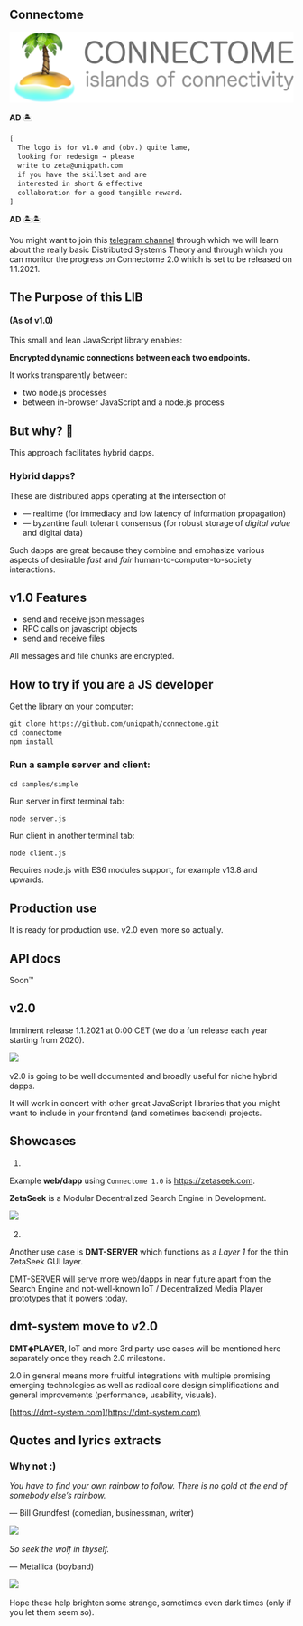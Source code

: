 ## Connectome

<img src="media/connectome_banner.png?v=1">

**AD** 🏝️
```
[
  The logo is for v1.0 and (obv.) quite lame,
  looking for redesign → please
  write to zeta@uniqpath.com
  if you have the skillset and are
  interested in short & effective
  collaboration for a good tangible reward.
]
```

**AD** 🏝️🏝️

You might want to join this [telegram channel](https://t.me/joinchat/D_snZRsPkt8ttomJrINmqA) through which we will learn about the really basic Distributed Systems Theory and through which you can monitor the progress on Connectome 2.0 which is set to be released on 1.1.2021.

## The Purpose of this LIB

#### (As of v1.0)

This small and lean JavaScript library enables:

**Encrypted dynamic connections between each two endpoints.**

It works transparently between:

- two node.js processes
- between in-browser JavaScript and a node.js process

## But why? 🤷

This approach facilitates hybrid dapps.

### Hybrid dapps?

These are distributed apps operating at the intersection of

- — realtime (for immediacy and low latency of information propagation)
- — byzantine fault tolerant consensus (for robust storage of <i>digital value</i> and digital data)

Such dapps are great because they combine and emphasize various aspects of desirable <i>fast</i> and <i>fair</i> human-to-computer-to-society interactions.

## v1.0 Features

- send and receive json messages
- RPC calls on javascript objects
- send and receive files

All messages and file chunks are encrypted.

## How to try if you are a JS developer

Get the library on your computer:
```
git clone https://github.com/uniqpath/connectome.git
cd connectome
npm install
```

### Run a sample server and client:

```
cd samples/simple
```

Run server in first terminal tab:
```
node server.js
```

Run client in another terminal tab:
```
node client.js
```

Requires node.js with ES6 modules support, for example v13.8 and upwards.

## Production use

It is ready for production use. v2.0 even more so actually.

## API docs

Soon™

## v2.0

Imminent release 1.1.2021 at 0:00 CET (we do a fun release each year starting from 2020).

<img src="https://github.com/uniqpath/info/blob/master/assets/img/fireworks.jpg?raw=true">

v2.0 is going to be well documented and broadly useful for niche hybrid dapps.

It will work in concert with other great JavaScript libraries that you might want to include in your frontend (and sometimes backend) projects.

## Showcases

1)

Example **web/dapp** using `Connectome 1.0` is https://zetaseek.com.

**ZetaSeek** is a Modular Decentralized Search Engine in Development.

<img src="https://github.com/uniqpath/info/blob/master/assets/img/zeta_banner.png?raw=true">

2)

Another use case is **DMT-SERVER** which functions as a *Layer 1* for the thin ZetaSeek GUI layer.

DMT-SERVER will serve more web/dapps in near future apart from the Search Engine and not-well-known IoT / Decentralized Media Player prototypes that it powers today.

## dmt-system move to v2.0

<b>DMT◈PLAYER</b>, IoT and more 3rd party use cases will be mentioned here separately once they reach 2.0 milestone.

2.0 in general means more fruitful integrations with multiple promising emerging technologies as well as radical core design simplifications and general improvements (performance, usability, visuals).

[https://dmt-system.com](https://dmt-system.com)

## Quotes and lyrics extracts

### Why not :)

<i>You have to find your own rainbow to follow. There is no gold at the end of somebody else’s rainbow.</i>

— Bill Grundfest (comedian, businessman, writer)

<img src="https://github.com/uniqpath/info/blob/master/assets/img/double-rainbow.jpg?raw=true">

<i>So seek the wolf in thyself.</i>

— Metallica (boyband)

<img src="https://github.com/uniqpath/info/blob/master/assets/img/wolf_dark_moon.jpg?raw=true">

Hope these help brighten some strange, sometimes even dark times (only if you let them seem so).
